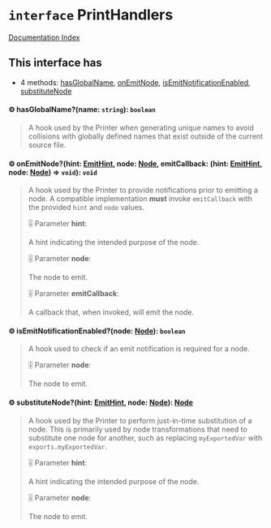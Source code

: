 # `interface` PrintHandlers

[Documentation Index](../README.md)

## This interface has

- 4 methods:
[hasGlobalName](#-hasglobalnamename-string-boolean),
[onEmitNode](#-onemitnodehint-emithint-node-node-emitcallback-hint-emithint-node-node--void-void),
[isEmitNotificationEnabled](#-isemitnotificationenablednode-node-boolean),
[substituteNode](#-substitutenodehint-emithint-node-node-node)


#### ⚙ hasGlobalName?(name: `string`): `boolean`

> A hook used by the Printer when generating unique names to avoid collisions with
> globally defined names that exist outside of the current source file.



#### ⚙ onEmitNode?(hint: [EmitHint](../enum.EmitHint/README.md), node: [Node](../interface.Node/README.md), emitCallback: (hint: [EmitHint](../enum.EmitHint/README.md), node: [Node](../interface.Node/README.md)) => `void`): `void`

> A hook used by the Printer to provide notifications prior to emitting a node. A
> compatible implementation **must** invoke `emitCallback` with the provided `hint` and
> `node` values.
> 
> 🎚️ Parameter **hint**:
> 
> A hint indicating the intended purpose of the node.
> 
> 🎚️ Parameter **node**:
> 
> The node to emit.
> 
> 🎚️ Parameter **emitCallback**:
> 
> A callback that, when invoked, will emit the node.



#### ⚙ isEmitNotificationEnabled?(node: [Node](../interface.Node/README.md)): `boolean`

> A hook used to check if an emit notification is required for a node.
> 
> 🎚️ Parameter **node**:
> 
> The node to emit.



#### ⚙ substituteNode?(hint: [EmitHint](../enum.EmitHint/README.md), node: [Node](../interface.Node/README.md)): [Node](../interface.Node/README.md)

> A hook used by the Printer to perform just-in-time substitution of a node. This is
> primarily used by node transformations that need to substitute one node for another,
> such as replacing `myExportedVar` with `exports.myExportedVar`.
> 
> 🎚️ Parameter **hint**:
> 
> A hint indicating the intended purpose of the node.
> 
> 🎚️ Parameter **node**:
> 
> The node to emit.



